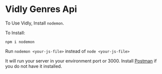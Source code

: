 # Vidly Genres Api

To Use Vidly, Install
`nodemon`.

To Install:

`npm i nodemon`

Run `nodemon <your-js-file>` instead of `node <your-js-file>`

It will run your server in your environment port or 3000.
Install [Postman](https://www.postman.com/downloads/) if you do not have it installed.
